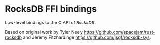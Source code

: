 RocksDB FFI bindings
====================

Low-level bindings to the C API of *RocksDB*.

Based on original work by Tyler Neely <https://github.com/spacejam/rust-rocksdb> and Jeremy Fitzhardinge <https://github.com/jsgf/rocksdb-sys>.
